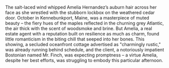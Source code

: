 The salt-laced wind whipped Amelia Hernandez’s auburn hair across her face as she wrestled with the stubborn lockbox on the weathered cedar door.  October in Kennebunkport, Maine, was a masterpiece of muted beauty – the fiery hues of the maples reflected in the churning grey Atlantic, the air thick with the scent of woodsmoke and brine. But Amelia, a real estate agent with a reputation built on resilience as much as charm, found little romanticism in the biting chill that seeped into her bones.  This showing, a secluded oceanfront cottage advertised as "charmingly rustic," was already running behind schedule, and the client, a notoriously impatient Bostonian named Mr. Finch, was expecting promptness – a virtue Amelia, despite her best efforts, was struggling to embody this particular afternoon.
